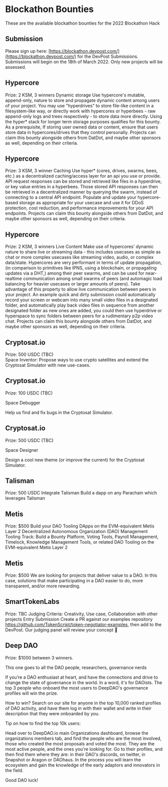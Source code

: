 # Blockathon Bounties
These are the available blockathon bounties for the 2022 Blockathon Hack

## Submission
Please sign up here: [https://blockathon.devpost.com/](https://blockathon.devpost.com/) for the DevPost Submissions. Submissions will begin on the 18th of March 2022. Only new projects will be assessed. 

## Hypercore	
Prize: 2 KSM, 3 winners	
Dynamic storage	Use hypercore's mutable, append-only, nature to store and propagate dynamic content among users of your project. You may use "hyperdrives" to store file-like content in a filesystem-like way, or directly work with hypercores or hyperbees - raw append-only logs and trees respectively - to store data more directly. Using the hyper* stack for longer term storage purposes qualifies for this bounty. As a prerequisite, If storing user owned data or content, ensure that users store data in hypercores/drives that they control personally. Projects can claim this bounty alongside others from DatDot, and maybe other sponsors as well, depending on their criteria.


## Hypercore
Prize: 3 KSM, 3 winner
Caching	Use hyper* (cores, drives, swarms, bees, etc.) as a decentralized caching/access layer for an api you use or provide. API request responses can be stored and retrieved like files in a hyperdrive, or key value entries in a hyperbees. Those stored API responses can then be retrieved in a decentralized manner by querying the swarm, instead of connecting to a central API endpoint. Populate and update your hypercore-based storage as appropriate for your usecase and use it for DDoS protection, cost reduction, and performance improvements for your API endpoints. Projects can claim this bounty alongside others from DatDot, and maybe other sponsors as well, depending on their criteria.

## Hypercore	
Prize: 2 KSM, 3 winners
Live Content
Make use of hypercores' dynamic nature to share live or streaming data - this includes usecases as simple as chat or more complex usecases like streaming video, audio, or complex data/state. Hypercores are very performant in terms of update propagation, (in comparison to primitives like IPNS, using a blockchain, or propagating updates via a DHT,) among their peer swarms, and can be used for near-realtime communication among small swarms of peers (and automagic load balancing for heavier usecases or larger amounts of peers). Take advantage of this property to allow live communication between peers in your project. An example quick and dirty submission could automatically record your screen or webcam into many small video files in a designated folder, and automatically play back video files in sequence from another designated folder as new ones are added, you could then use hyperdrive or hyperspace to sync folders between peers for a rudimentary p2p video chat. Projects can claim this bounty alongside others from DatDot, and maybe other sponsors as well, depending on their criteria.

## Cryptosat.io	
Prize: 500 USDC (TBC)	
Space Inventor: Propose ways to use crypto satellites and extend the Cryptosat Simulator with new use-cases.

## Cryptosat.io	
Prize: 100 USDC (TBC)	

Space Debugger	

Help us find and fix bugs in the Cryptosat Simulator.

## Cryptosat.io
Prize: 500 USDC (TBC)	

Space Designer

Design a cool new theme (or improve the current) for the Cryptosat Simulator.

## Talisman
Prize: 500 USDC
Integrate Talisman
Build a dapp on any Parachain which leverages Talisman

## Metis
Prize: $500
Build your DAO Tooling DApps on the EVM-equivalent Metis Layer 2
Decentralized Autonomous Organization (DAO) Management Tooling Track: Build a Bounty Platform, Voting Tools, Payroll Management, Timelock, Knowledge Management Tools, or related DAO Tooling on the EVM-equivalent Metis Layer 2

## Metis
Prize: $500
We are looking for projects that deliver value to a DAO. In this case, solutions that make participating in a DAO easier to do, more transparent, and/or more rewarding.	

## SmartTokenLabs
Prize: TBC
Judging Criteria: Creativity, Use case, Collaboration with other projects
Entry Submission
Create a PR against our examples repository https://github.com/TokenScript/token-negotiator-examples, then add to the DevPost. Our judging panel will review your concept 🚀

## Deep DAO 
Prize: $1000 between 3 winners.

This one goes to all the DAO people, researchers, governance nerds

If you’re a DAO enthusiast at heart, and have the connections and drive to change the state of governance in the world. In a word, it's for DAOists. The top 3 people who onboard the most users to DeepDAO's governance profiles will win the prize. 

How to win?
Search on our site for anyone in the top 10,000 ranked profiles of DAO activity, and have them log in with their wallet and write in their description that they were onboarded by you. 

Tip on how to find the top 10k users: 

Head over to DeepDAO.io main Organizations dashboard, browse the organizations members tab, and find the people who are the most involved, those who created the most proposals and voted the most. They are the most active people, and the ones you're looking for. Go to their profiles, and then find them where they are: in their DAO's discords, on twitter, in Snapshot or Aragon or DAOhaus. In the process you will learn the ecosystem and gain the knowledge of the early adaptors and innovators in the field. 

Good DAO luck!
